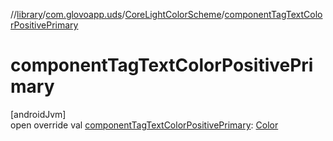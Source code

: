 //[library](../../../index.md)/[com.glovoapp.uds](../index.md)/[CoreLightColorScheme](index.md)/[componentTagTextColorPositivePrimary](component-tag-text-color-positive-primary.md)

# componentTagTextColorPositivePrimary

[androidJvm]\
open override val [componentTagTextColorPositivePrimary](component-tag-text-color-positive-primary.md): [Color](https://developer.android.com/reference/kotlin/androidx/compose/ui/graphics/Color.html)
